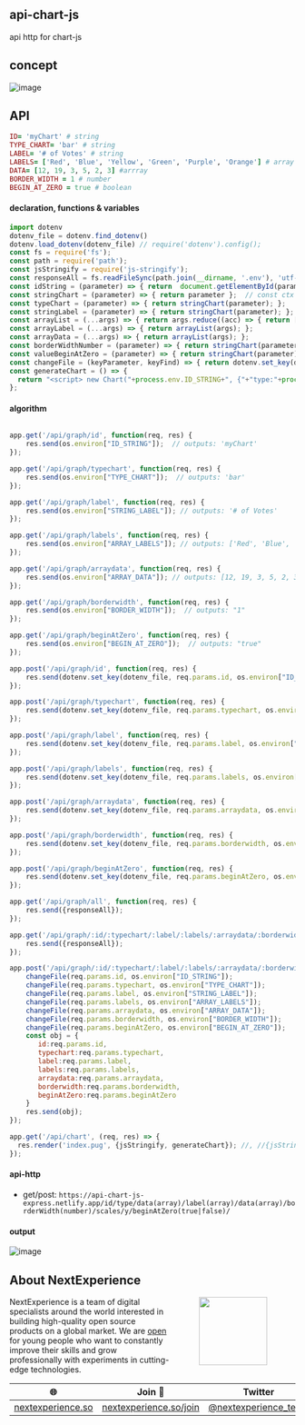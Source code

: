 ## api-chart-js
api http for chart-js

## concept
![image](https://user-images.githubusercontent.com/123137817/215301332-b0100894-c487-4bce-8308-1bae4578bca9.png)

## API
```ruby
ID= 'myChart' # string
TYPE_CHART= 'bar' # string
LABEL= '# of Votes' # string
LABELS= ['Red', 'Blue', 'Yellow', 'Green', 'Purple', 'Orange'] # array
DATA= [12, 19, 3, 5, 2, 3] #arrray
BORDER_WIDTH = 1 # number
BEGIN_AT_ZERO = true # boolean
```

#### declaration, functions & variables
```javascript
import dotenv
dotenv_file = dotenv.find_dotenv()
dotenv.load_dotenv(dotenv_file) // require('dotenv').config();
const fs = require('fs');
const path = require('path');
const jsStringify = require('js-stringify');
const responseAll = fs.readFileSync(path.join(__dirname, '.env'), 'utf-8').match(/^[A-Za-z0-9_]+/gm); 
const idString = (parameter) => { return  document.getElementById(parameter) };  // const ctx = document.getElementById('myChart');
const stringChart = (parameter) => { return parameter };  // const ctx = document.getElementById('myChart');
const typeChart = (parameter) => { return stringChart(parameter); };  
const stringLabel = (parameter) => { return stringChart(parameter); };  
const arrayList = (...args) => { return args.reduce((acc) => { return [acc] } )}; 
const arrayLabel = (...args) => { return arrayList(args); };  
const arrayData = (...args) => { return arrayList(args); };  
const borderWidthNumber = (parameter) => { return stringChart(parameter); };
const valueBeginAtZero = (parameter) => { return stringChart(parameter); };
const changeFile = (keyParameter, keyFind) => { return dotenv.set_key(dotenv_file, keyParameter, os.environ[keyFind]); };
const generateChart = () => {
  return "<script> new Chart("+process.env.ID_STRING+", {"+"type:"+process.env.TYPE_CHART+","+"data: {"+"labels:"+ process.env.ARRAY_LABELS+","+"datasets:"+ "[{"+"label:"+ process.env.STRING_LABEL+","+"data:"+ process.env.ARRAY_DATA+","+"borderWidth:"+process.env.BORDER_WIDTH+"}]"+"},"+"options: {"+ "scales: { y: { "+ "beginAtZero:"+ process.env.BEGIN_AT_ZERO + "}"+ "}"+"}"+"}); </script>";
};
```

#### algorithm
```javascript

app.get('/api/graph/id', function(req, res) {
    res.send(os.environ["ID_STRING"]);  // outputs: 'myChart'
});

app.get('/api/graph/typechart', function(req, res) {
    res.send(os.environ["TYPE_CHART"]);  // outputs: 'bar'
});

app.get('/api/graph/label', function(req, res) {
    res.send(os.environ["STRING_LABEL"]); // outputs: '# of Votes'
});

app.get('/api/graph/labels', function(req, res) {
    res.send(os.environ["ARRAY_LABELS"]); // outputs: ['Red', 'Blue', 'Yellow', 'Green', 'Purple', 'Orange']
});

app.get('/api/graph/arraydata', function(req, res) {
    res.send(os.environ["ARRAY_DATA"]); // outputs: [12, 19, 3, 5, 2, 3] 
});

app.get('/api/graph/borderwidth', function(req, res) {
    res.send(os.environ["BORDER_WIDTH"]);  // outputs: "1"
});

app.get('/api/graph/beginAtZero', function(req, res) {
    res.send(os.environ["BEGIN_AT_ZERO"]);  // outputs: "true"
});

app.post('/api/graph/id', function(req, res) {
    res.send(dotenv.set_key(dotenv_file, req.params.id, os.environ["ID_STRING"]));  // outputs: 'myChart'
});

app.post('/api/graph/typechart', function(req, res) {
    res.send(dotenv.set_key(dotenv_file, req.params.typechart, os.environ["TYPE_CHART"]));  // outputs: 'bar'
});

app.post('/api/graph/label', function(req, res) {
    res.send(dotenv.set_key(dotenv_file, req.params.label, os.environ["TYPE_CHART"]));  // outputs: '# of Votes'
});

app.post('/api/graph/labels', function(req, res) {
    res.send(dotenv.set_key(dotenv_file, req.params.labels, os.environ["ARRAY_LABELS"]));  // outputs: ['Red', 'Blue', 'Yellow', 'Green', 'Purple', 'Orange']
});

app.post('/api/graph/arraydata', function(req, res) {
    res.send(dotenv.set_key(dotenv_file, req.params.arraydata, os.environ["ARRAY_DATA"]));  // outputs: [12, 19, 3, 5, 2, 3]
});

app.post('/api/graph/borderwidth', function(req, res) {
    res.send(dotenv.set_key(dotenv_file, req.params.borderwidth, os.environ["BORDER_WIDTH"]));  // outputs: 1
});

app.post('/api/graph/beginAtZero', function(req, res) {
    res.send(dotenv.set_key(dotenv_file, req.params.beginAtZero, os.environ["BEGIN_AT_ZERO"]));  // outputs: true
});

app.get('/api/graph/all', function(req, res) {
    res.send({responseAll});
});

app.get('/api/graph/:id/:typechart/:label/:labels/:arraydata/:borderwidth/:beginAtZero', function(req, res) {
    res.send({responseAll});
});

app.post('/api/graph/:id/:typechart/:label/:labels/:arraydata/:borderwidth/:beginAtZero', function(req, res) {
    changeFile(req.params.id, os.environ["ID_STRING"]);
    changeFile(req.params.typechart, os.environ["TYPE_CHART"]);
    changeFile(req.params.label, os.environ["STRING_LABEL"]);
    changeFile(req.params.labels, os.environ["ARRAY_LABELS"]);
    changeFile(req.params.arraydata, os.environ["ARRAY_DATA"]);
    changeFile(req.params.borderwidth, os.environ["BORDER_WIDTH"]);
    changeFile(req.params.beginAtZero, os.environ["BEGIN_AT_ZERO"]);    
    const obj = { 
       id:req.params.id, 
       typechart:req.params.typechart,
       label:req.params.label,
       labels:req.params.labels,
       arraydata:req.params.arraydata,
       borderwidth:req.params.borderwidth, 
       beginAtZero:req.params.beginAtZero
    }
    res.send(obj);
});

app.get('/api/chart', (req, res) => {
  res.render('index.pug', {jsStringify, generateChart}); //, //{jsStringify, data});
});
```

#### api-http
- get/post: `https://api-chart-js-express.netlify.app/id/type/data(array)/label(array)/data(array)/borderWidth(number)/scales/y/beginAtZero(true|false)/`

#### output
![image](https://user-images.githubusercontent.com/123137817/214975123-1645c10e-9fbb-4c53-9003-b2e1180cb1df.png)

## About NextExperience

<img align="right" width="120" height="120" src="https://cdn-icons-png.flaticon.com/512/1600/1600856.png" hspace="50">

NextExperience is a team of digital specialists around the world interested in building high-quality open source products on a global market. We are [open](https://codex.so/join) for young people who want to constantly improve their skills and grow professionally with experiments in cutting-edge technologies.

| 🌐 | Join  👋  | Twitter | Instagram |
| -- | -- | -- | -- |
| [nextexperience.so](https://nextexperience.so) | [nextexperience.so/join](https://nextexperience.so/join) |[@nextexperience_team](http://twitter.com/nextexperience_team) | [@nextexperience_team](http://instagram.com/nextexperience_team/) |
